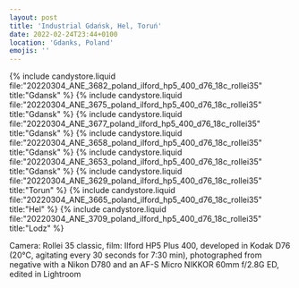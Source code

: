 ```yaml
---
layout: post
title: 'Industrial Gdańsk, Hel, Toruń'
date: 2022-02-24T23:44+0100
location: 'Gdanks, Poland'
emojis: ''
---
```


{% include candystore.liquid file:"20220304_ANE_3682_poland_ilford_hp5_400_d76_18c_rollei35" title:"Gdansk" %}
{% include candystore.liquid file:"20220304_ANE_3675_poland_ilford_hp5_400_d76_18c_rollei35" title:"Gdansk" %}
{% include candystore.liquid file:"20220304_ANE_3677_poland_ilford_hp5_400_d76_18c_rollei35" title:"Gdansk" %}
{% include candystore.liquid file:"20220304_ANE_3658_poland_ilford_hp5_400_d76_18c_rollei35" title:"Gdansk" %}
{% include candystore.liquid file:"20220304_ANE_3653_poland_ilford_hp5_400_d76_18c_rollei35" title:"Gdansk" %}
{% include candystore.liquid file:"20220304_ANE_3629_poland_ilford_hp5_400_d76_18c_rollei35" title:"Torun" %}
{% include candystore.liquid file:"20220304_ANE_3665_poland_ilford_hp5_400_d76_18c_rollei35" title:"Hel" %}
{% include candystore.liquid file:"20220304_ANE_3709_poland_ilford_hp5_400_d76_18c_rollei35" title:"Lodz" %}

Camera: Rollei 35 classic, film: Ilford HP5 Plus 400, developed in Kodak D76 (20°C, agitating every 30 seconds for 7:30 min), photographed from negative with a Nikon D780 and an AF-S Micro NIKKOR 60mm f/2.8G ED, edited in Lightroom
